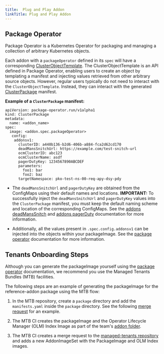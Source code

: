```yaml
---
title:  Plug and Play Addon
linkTitle: Plug and Play Addon
---
```


## Package Operator

Package Operator is a Kubernetes Operator for packaging and managing a collection of arbitrary Kubernetes objects.

Each addon with a `packageOperator` defined in its `spec` will have a corresponding
[ClusterObjectTemplate](https://package-operator.run/docs/getting_started/api-reference/#clusterobjecttemplate).
The ClusterObjectTemplate is an API defined in Package
Operator, enabling users to create an object by templating a
 manifest and injecting values retrieved from other arbitrary source objects.
However, regular users typically do not need to interact with the `ClusterObjectTemplate`.
Instead, they can interact with the generated
[ClusterPackage](https://package-operator.run/docs/getting_started/api-reference/#clusterpackage)
manifest.

**Example of a `ClusterPackage` manifest:**

```shell
apiVersion: package-operator.run/v1alpha1
kind: ClusterPackage
metadata:
  name: <addon_name>
spec:
  image: <addon.spec.packageOperator>
   config:
    addonsv1:
      clusterID: a440b136-b2d6-406b-a884-fca2d62cd170
      deadMansSnitchUrl: https://example.com/test-snitch-url
      ocmClusterID: abc123
      ocmClusterName: asdf
      pagerDutyKey: 1234567890ABCDEF
      parameters:
        foo1: bar
        foo2: baz
      targetNamespace: pko-test-ns-00-req-apy-dsy-pdy
```

* The `deadMansSnitchUrl` and `pagerDutyKey` are obtained
from the ConfigMaps using their default names and locations.
**IMPORTANT:** To successfully inject the `deadMansSnitchUrl` and `pagerDutyKey` values into the `ClusterPackage` manifest,
you must keep the default naming scheme and location of the corresponding ConfigMaps.
See the [addons deadMansSnitch](https://mt-sre.github.io/docs/creating-addons/monitoring/deadmanssnitch_integration/)
and [addons pagerDuty](https://mt-sre.github.io/docs/creating-addons/monitoring/pagerduty_integration/)
documentation for more information.

* Additionally, all the values present in `.spec.config.addonsv1`
 can be injected into the objects within your packageImage.
 See the
[package operator](https://package-operator.run/docs/guides/packaging-an-application/#go-templates)
documentation for more information.

## Tenants Onboarding Steps

Although you can generate the packageImage yourself using the
[package operator](https://package-operator.run/docs/guides/packaging-an-application/#build--validate) documentation,
we recommend you use the Managed Tenants Bundles (MTB) facilities.

The following steps are an example of generating the packageImage for the reference-addon package using the MTB flow:

1. In the MTB repository, create a `package` directory and add the `manifests.yaml` inside the `package` directory.
See the following
 [merge request](https://gitlab.cee.redhat.com/service/managed-tenants-bundles/-/tree/main/addons/reference-addon/package)
 for an example.

2. The MTB CI creates the packageImage and the Operator Lifecycle Manager (OLM) Index Image as part of the team's
 [addon folder](https://gitlab.cee.redhat.com/service/managed-tenants-bundles/-/tree/main/addons/reference-addon).

3. The MTB CI creates a merge request to the
[managed-tenants repository](https://gitlab.cee.redhat.com/service/managed-tenants/-/blob/main/addons/reference-addon/addonimagesets/stage/reference-addon.v0.10.1.yaml#L24)
and adds a new AddonImageSet with the PackageImage and OLM Index images.
